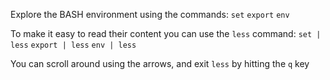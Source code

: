 Explore the BASH environment using the commands:
`set`
`export`
`env`

To make it easy to read their content you can use the `less` command:
`set | less`
`export | less`
`env | less`

You can scroll around using the arrows, and exit `less` by hitting the `q` key 

